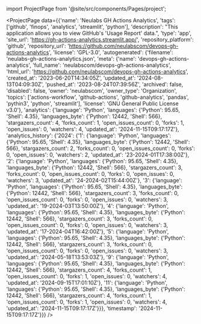 
import ProjectPage from '@site/src/components/Pages/project';

<ProjectPage
    data={{'name': 'Neulabs GH Actions Analytics', 'tags': ['github', 'finops', 'analytics', 'streamlit', 'python'], 'description': "This application allows you to view GitHub's 'Usage Report' data.", 'type': 'app', 'site_url': 'https://gh-actions-analytics.streamlit.app/', 'repository_platform': 'github', 'repository_url': 'https://github.com/neulabscom/devops-gh-actions-analytics', 'license': 'GPL-3.0', 'autogenerated': {'filename': 'neulabs-gh-actions-analytics.json', 'meta': {'name': 'devops-gh-actions-analytics', 'full_name': 'neulabscom/devops-gh-actions-analytics', 'html_url': 'https://github.com/neulabscom/devops-gh-actions-analytics', 'created_at': '2023-06-20T14:34:05Z', 'updated_at': '2024-08-13T04:09:30Z', 'pushed_at': '2023-08-24T07:39:56Z', 'archived': false, 'disabled': false, 'owner': 'neulabscom', 'owner_type': 'Organization', 'topics': ['actions-workflow', 'github-actions', 'github-analytics', 'pandas', 'pythin3', 'python', 'streamlit'], 'license': 'GNU General Public License v3.0'}, 'analytics': {'language': 'Python', 'languages': {'Python': 95.65, 'Shell': 4.35}, 'languages_byte': {'Python': 12442, 'Shell': 566}, 'stargazers_count': 4, 'forks_count': 1, 'open_issues_count': 0, 'forks': 1, 'open_issues': 0, 'watchers': 4, 'updated_at': '2024-11-15T09:17:17Z'}, 'analytics_history': {'2024': {'1': {'language': 'Python', 'languages': {'Python': 95.65, 'Shell': 4.35}, 'languages_byte': {'Python': 12442, 'Shell': 566}, 'stargazers_count': 2, 'forks_count': 0, 'open_issues_count': 0, 'forks': 0, 'open_issues': 0, 'watchers': 2, 'updated_at': '23-2024-01T17:38:00Z'}, '2': {'language': 'Python', 'languages': {'Python': 95.65, 'Shell': 4.35}, 'languages_byte': {'Python': 12442, 'Shell': 566}, 'stargazers_count': 3, 'forks_count': 0, 'open_issues_count': 0, 'forks': 0, 'open_issues': 0, 'watchers': 3, 'updated_at': '24-2024-02T15:44:00Z'}, '3': {'language': 'Python', 'languages': {'Python': 95.65, 'Shell': 4.35}, 'languages_byte': {'Python': 12442, 'Shell': 566}, 'stargazers_count': 3, 'forks_count': 0, 'open_issues_count': 0, 'forks': 0, 'open_issues': 0, 'watchers': 3, 'updated_at': '19-2024-03T13:50:00Z'}, '4': {'language': 'Python', 'languages': {'Python': 95.65, 'Shell': 4.35}, 'languages_byte': {'Python': 12442, 'Shell': 566}, 'stargazers_count': 3, 'forks_count': 0, 'open_issues_count': 0, 'forks': 0, 'open_issues': 0, 'watchers': 3, 'updated_at': '17-2024-04T16:42:00Z'}, '5': {'language': 'Python', 'languages': {'Python': 95.65, 'Shell': 4.35}, 'languages_byte': {'Python': 12442, 'Shell': 566}, 'stargazers_count': 3, 'forks_count': 0, 'open_issues_count': 0, 'forks': 0, 'open_issues': 0, 'watchers': 3, 'updated_at': '2024-05-18T13:53:03Z'}, '9': {'language': 'Python', 'languages': {'Python': 95.65, 'Shell': 4.35}, 'languages_byte': {'Python': 12442, 'Shell': 566}, 'stargazers_count': 4, 'forks_count': 1, 'open_issues_count': 0, 'forks': 1, 'open_issues': 0, 'watchers': 4, 'updated_at': '2024-09-15T17:01:10Z'}, '11': {'language': 'Python', 'languages': {'Python': 95.65, 'Shell': 4.35}, 'languages_byte': {'Python': 12442, 'Shell': 566}, 'stargazers_count': 4, 'forks_count': 1, 'open_issues_count': 0, 'forks': 1, 'open_issues': 0, 'watchers': 4, 'updated_at': '2024-11-15T09:17:17Z'}}}, 'timestamp': '2024-11-15T09:17:17Z'}}}
/>
